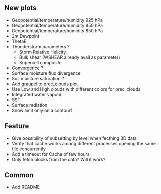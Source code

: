 ## New plots
- Geopotential/temperature/humidity 925 hPa
- Geopotential/temperature/humidity 850 hPa
- Geopotential/temperature/humidity 850 hPa
- 2m Dewpoint
- ThetaE
- Thunderstorm parameters ?
    - Storm Relative Helicity
    - Bulk shear (WSHEAR already avail as parameter)
    - Supercell composite
- Convergence ?
- Surface moisture flux divergence
- Soil moisture saturation ?
- Add graupel to prec_clouds plot
- Use Low and High clouds with different colors for prec_clouds
- Integrated water vapour
- SST
- Surface radiation
- Snow limit only on a contourf


## Feature
- Give possibility of subsetting by level when fecthing 3D data
- Verify that cache works among different processes opening the same file concurrently
- Add a timeout for Cache of few hours
- Only fetch blocks from the data? Will it work?

## Common
- Add README